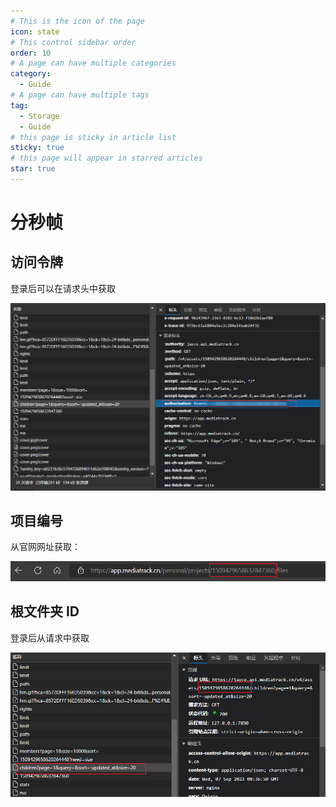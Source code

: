 ```yaml
---
# This is the icon of the page
icon: state
# This control sidebar order
order: 10
# A page can have multiple categories
category:
  - Guide
# A page can have multiple tags
tag:
  - Storage
  - Guide
# this page is sticky in article list
sticky: true
# this page will appear in starred articles
star: true
---
```


# 分秒帧

## 访问令牌

登录后可以在请求头中获取

![token](/img/drivers/mediatrack-token.png)

## 项目编号

从官网网址获取：

![Project id](/img/drivers/mediatrack-projectid.png)

## 根文件夹 ID

登录后从请求中获取

![id](/img/drivers/mediatrack-rootid.png)